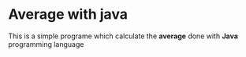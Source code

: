 # Average with java

This is a simple programe which calculate the **average** done with **Java** programming language
